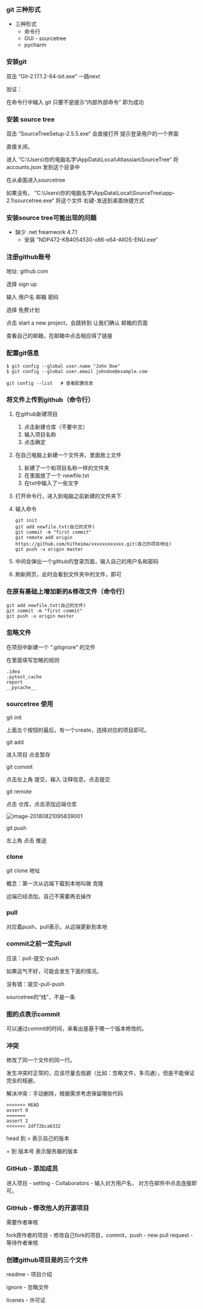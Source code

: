 ### git 三种形式

- 三种形式
  - 命令行
  - GUI - sourcetree
  - pycharm 

### 安装git

双击 “Git-2.17.1.2-64-bit.exe” 一路next

验证：

在命令行中输入 git 只要不是提示“内部外部命令” 即为成功

### 安装 source tree

双击 ”SourceTreeSetup-2.5.5.exe“ 会直接打开 提示登录用户的一个界面

直接关闭。

进入 ”C:\Users\你的电脑名字\AppData\Local\Atlassian\SourceTree“ 将 accounts.json 发到这个目录中

在从桌面进入sourcetree

如果没有， ”C:\Users\你的电脑名字\AppData\Local\SourceTree\app-2.1\sourcetree.exe“ 将这个文件 右键-发送到桌面快捷方式

### 安装source tree可能出现的问题

- 缺少 .net freamwork 4.7.1
  - 安装 ”NDP472-KB4054530-x86-x64-AllOS-ENU.exe“

### 注册github账号

地址: github.com

选择 sign up

输入 用户名 邮箱 密码

选择 免费计划

点击 start a new project，会跳转到 让我们确认 邮箱的页面

查看自己的邮箱，在邮箱中点击相应得了链接

### 配置git信息

```
$ git config --global user.name "John Doe"
$ git config --global user.email johndoe@example.com
```

```
git config --list   # 查看配置信息
```

### 将文件上传到github（命令行）

1. 在github新建项目

   1. 点击新建仓库（不要中文）
   2. 输入项目名称
   3. 点击确定

2. 在自己电脑上新建一个文件夹，里面放上文件

   1. 新建了一个和项目名称一样的文件夹
   2. 在里面放了一个  newfile.txt
   3. 在txt中输入了一些文字

3. 打开命令行，进入到电脑之前新建的文件夹下

4. 输入命令

   ```
   git init
   git add newfile.txt(自己的文件)
   git commit -m "first commit"
   git remote add origin https://github.com/hitheima/xxxxxxxxxxxx.git(自己的项目地址)
   git push -u origin master
   ```

5. 中间会弹出一个github的登录页面，输入自己的用户名和密码

6. 刷新网页，此时会看到文件夹中的文件，即可

### 在原有基础上增加新的&修改文件（命令行）

```
git add newfile.txt(自己的文件)
git commit -m "first commit"
git push -u origin master
```

### 忽略文件

在项目中新建一个 “.gitignore” 的文件

在里面填写忽略的规则

```
.idea
.pytest_cache
report
__pycache__
```

### sourcetree 使用

git init

上面五个按钮的最后，有一个create，选择对应的项目即可。

git add

进入项目 点击暂存

git commit

点击左上角 提交，输入 注释信息，点击提交

git remote

点击 仓库，点击添加远端仓库

![image-20180821095839001](/var/folders/jv/bhg2sgp12c198mtscdjxpmrw0000gn/T/abnerworks.Typora/image-20180821095839001.png)

git push

左上角 点击 推送



### clone

git clone 地址

概念：第一次从远端下载到本地叫做 克隆

远端已经添加，自己不需要再去操作

### pull

对应着push，pull表示，从远端更新到本地

### commit之前一定先pull

应该：pull-提交-push

如果运气不好，可能会发生下面的情况。

没有错：提交-pull-push

sourcetree的“线”，不是一条

### 图的点表示commit

可以通过commit的时间，来看出是基于哪一个版本修改的。

### 冲突

修改了同一个文件的同一行。

发生冲突时正常的，应该尽量去规避（比如：忽略文件，多沟通），但是不能保证完全的规避。

解决冲突：手动删除，根据需求考虑保留哪些代码

```
>>>>>>> HEAD
assert 0
=======
assert 2
<<<<<<< 2df72bca6332
```

head 到 = 表示自己的版本

= 到 版本号 表示服务器的版本

### GitHub - 添加成员

进入项目 - setting - Collaborators - 输入对方用户名， 对方在邮件中点击连接即可。

### GitHub - 修改他人的开源项目

需要作者审核

fork原作者的项目 - 修改自己fork的项目，commit，push - new pull request - 等待作者审核

### 创建github项目是的三个文件

readme - 项目介绍

ignore - 忽略文件

licenes - 许可证



